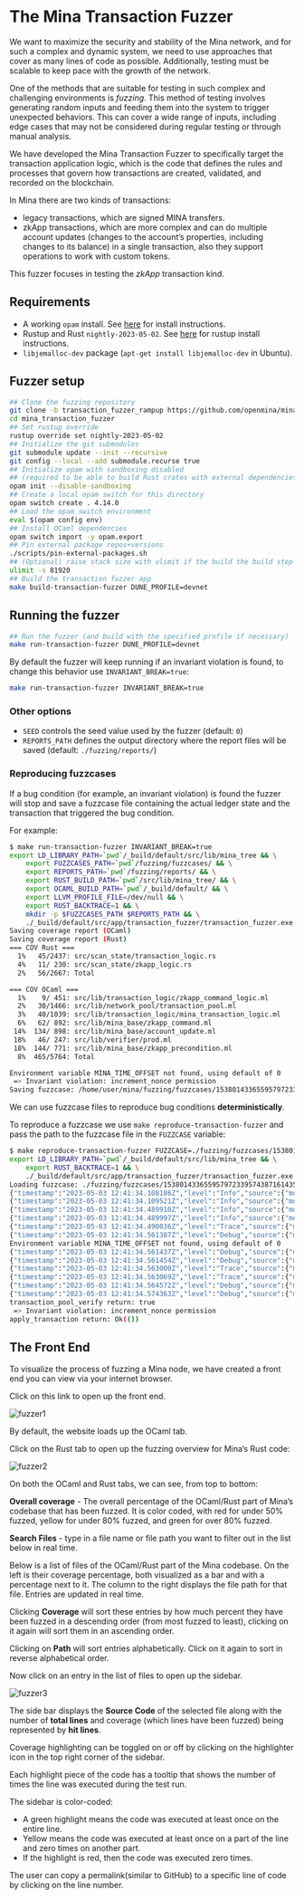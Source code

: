 # The Mina Transaction Fuzzer

We want to maximize the security and stability of the Mina network, and for such a complex and dynamic system, we need to use approaches that cover as many lines of code as possible. Additionally, testing must be scalable to keep pace with the growth of the network.

One of the methods that are suitable for testing in such complex and challenging environments is *fuzzing*. This method of testing involves generating random inputs and feeding them into the system to trigger unexpected behaviors. This can cover a wide range of inputs, including edge cases that may not be considered during regular testing or through manual analysis.

We have developed the Mina Transaction Fuzzer to specifically target the transaction application logic, which is the code that defines the rules and processes that govern how transactions are created, validated, and recorded on the blockchain.

In Mina there are two kinds of transactions:

* legacy transactions, which are signed MINA transfers.
* zkApp transactions, which are more complex and can do multiple account updates (changes to the account’s properties, including changes to its balance) in a single transaction, also they support operations to work with custom tokens.

This fuzzer focuses in testing the *zkApp* transaction kind.


## Requirements

- A working `opam` install. See [here](https://opam.ocaml.org/doc/Install.html) for install instructions.
- Rustup and Rust `nightly-2023-05-02`. See [here](https://rustup.rs/) for rustup install instructions.
- `libjemalloc-dev` package (`apt-get install libjemalloc-dev` in Ubuntu).

## Fuzzer setup

```bash
## Clone the fuzzing repository
git clone -b transaction_fuzzer_rampup https://github.com/openmina/mina.git mina_transaction_fuzzer
cd mina_transaction_fuzzer
## Set rustup override
rustup override set nightly-2023-05-02
## Initialize the git submodules
git submodule update --init --recursive
git config --local --add submodule.recurse true
## Initialize opam with sandboxing disabled
## (required to be able to build Rust crates with external dependencies)
opam init --disable-sandboxing
## Create a local opam switch for this directory
opam switch create . 4.14.0
## Load the opam switch environment
eval $(opam config env)
## Install OCaml dependencies
opam switch import -y opam.export
## Pin external package repos+versions
./scripts/pin-external-packages.sh
## (Optional) raise stack size with ulimit if the build the build step fails
ulimit -s 81920
## Build the transaction fuzzer app
make build-transaction-fuzzer DUNE_PROFILE=devnet
```

## Running the fuzzer

```bash
## Run the fuzzer (and build with the specified profile if necessary)
make run-transaction-fuzzer DUNE_PROFILE=devnet
```

By default the fuzzer will keep running if an invariant violation is found, to change this behavior use `INVARIANT_BREAK=true`:

```bash
make run-transaction-fuzzer INVARIANT_BREAK=true
```

### Other options

- `SEED` controls the seed value used by the fuzzer (default: `0`)
- `REPORTS_PATH` defines the output directory where the report files will be saved (default: `./fuzzing/reports/`)

### Reproducing fuzzcases

If a bug condition (for example, an invariant violation) is found the fuzzer will stop and save a fuzzcase file containing the actual ledger state and the transaction that triggered the bug condition.

For example:

```bash
$ make run-transaction-fuzzer INVARIANT_BREAK=true
export LD_LIBRARY_PATH=`pwd`/_build/default/src/lib/mina_tree && \
	export FUZZCASES_PATH=`pwd`/fuzzing/fuzzcases/ && \
	export REPORTS_PATH=`pwd`/fuzzing/reports/ && \
	export RUST_BUILD_PATH=`pwd`/src/lib/mina_tree/ && \
	export OCAML_BUILD_PATH=`pwd`/_build/default/ && \
	export LLVM_PROFILE_FILE=/dev/null && \
	export RUST_BACKTRACE=1 && \
	mkdir -p $FUZZCASES_PATH $REPORTS_PATH && \
	./_build/default/src/app/transaction_fuzzer/transaction_fuzzer.exe run -invariant-break true 0 || exit 0
Saving coverage report (OCaml)
Saving coverage report (Rust)
=== COV Rust ===
  1%   45/2437: src/scan_state/transaction_logic.rs
  4%   11/ 230: src/scan_state/zkapp_logic.rs
  2%   56/2667: Total

=== COV OCaml ===
  1%    9/ 451: src/lib/transaction_logic/zkapp_command_logic.ml
  2%   30/1466: src/lib/network_pool/transaction_pool.ml
  3%   40/1039: src/lib/transaction_logic/mina_transaction_logic.ml
  6%   62/ 892: src/lib/mina_base/zkapp_command.ml
 14%  134/ 898: src/lib/mina_base/account_update.ml
 18%   46/ 247: src/lib/verifier/prod.ml
 18%  144/ 771: src/lib/mina_base/zkapp_precondition.ml
  8%  465/5764: Total

Environment variable MINA_TIME_OFFSET not found, using default of 0
 => Invariant violation: increment_nonce permission
Saving fuzzcase: /home/user/mina/fuzzing/fuzzcases/15380143365595797233957438716143531525663009213364747952469309100623056851816.fuzzcase
```

We can use fuzzcase files to reproduce bug conditions **deterministically**.

To reproduce a fuzzcase we use `make reproduce-transaction-fuzzer` and pass the path to the fuzzcase file in the `FUZZCASE` variable:

```bash
$ make reproduce-transaction-fuzzer FUZZCASE=./fuzzing/fuzzcases/15380143365595797233957438716143531525663009213364747952469309100623056851816.fuzzcase
export LD_LIBRARY_PATH=`pwd`/_build/default/src/lib/mina_tree && \
	export RUST_BACKTRACE=1 && \
	./_build/default/src/app/transaction_fuzzer/transaction_fuzzer.exe reproduce ./fuzzing/fuzzcases/15380143365595797233957438716143531525663009213364747952469309100623056851816.fuzzcase || exit 0
Loading fuzzcase: ./fuzzing/fuzzcases/15380143365595797233957438716143531525663009213364747952469309100623056851816.fuzzcase
{"timestamp":"2023-05-03 12:41:34.108186Z","level":"Info","source":{"module":"Transaction_fuzzer","location":"File \"src/app/transaction_fuzzer/transaction_fuzzer.ml\", line 180, characters 4-15"},"message":"Starting verifier...","metadata":{}}
{"timestamp":"2023-05-03 12:41:34.109521Z","level":"Info","source":{"module":"Verifier__Prod","location":"File \"src/lib/verifier/prod.ml\", line 315, characters 4-15"},"message":"Starting a new verifier process","metadata":{}}
{"timestamp":"2023-05-03 12:41:34.489910Z","level":"Info","source":{"module":"Verifier__Prod","location":"File \"src/lib/verifier/prod.ml\", line 349, characters 4-15"},"message":"Daemon started process of kind $process_kind with pid $verifier_pid","metadata":{"process_kind":"Verifier","verifier_pid":726394}}
{"timestamp":"2023-05-03 12:41:34.489997Z","level":"Info","source":{"module":"Transaction_fuzzer","location":"File \"src/app/transaction_fuzzer/transaction_fuzzer.ml\", line 192, characters 4-15"},"message":"Creating transaction pool...","metadata":{}}
{"timestamp":"2023-05-03 12:41:34.490036Z","level":"Trace","source":{"module":"Network_pool__Network_pool_base","location":"File \"src/lib/network_pool/network_pool_base.ml\", line 233, characters 8-20"},"message":"Nothing to rebroadcast","metadata":{}}
{"timestamp":"2023-05-03 12:41:34.561387Z","level":"Debug","source":{"module":"Network_pool__Transaction_pool","location":"File \"src/lib/network_pool/transaction_pool.ml\", line 820, characters 17-29"},"message":"Got frontier!","metadata":{}}
Environment variable MINA_TIME_OFFSET not found, using default of 0
{"timestamp":"2023-05-03 12:41:34.561437Z","level":"Debug","source":{"module":"Network_pool__Transaction_pool","location":"File \"src/lib/network_pool/transaction_pool.ml\", line 883, characters 17-29"},"message":"Re-validated transaction pool after restart: dropped 0 of 0 previously in pool","metadata":{}}
{"timestamp":"2023-05-03 12:41:34.561454Z","level":"Debug","source":{"module":"Network_pool__Network_pool_base","location":"File \"src/lib/network_pool/network_pool_base.ml\", line 152, characters 8-30"},"message":"transaction_pool $rate_limiter","metadata":{"rate_limiter":{"by_ip":[],"by_peer_id":[]}}}
{"timestamp":"2023-05-03 12:41:34.563000Z","level":"Trace","source":{"module":"Verifier__Prod","location":"File \"src/lib/verifier/prod.ml\", line 469, characters 4-16"},"message":"Verifier trying with $attempts_remaining","metadata":{"attempts_remaining":4}}
{"timestamp":"2023-05-03 12:41:34.563069Z","level":"Trace","source":{"module":"Network_pool__Transaction_pool","location":"File \"src/lib/network_pool/transaction_pool.ml\", line 530, characters 6-28"},"message":"Diff: removed: $removed added: $added from best tip","metadata":{"added":[],"removed":[]}}
{"timestamp":"2023-05-03 12:41:34.564572Z","level":"Debug","source":{"module":"Network_pool__Transaction_pool","location":"File \"src/lib/network_pool/transaction_pool.ml\", line 668, characters 6-28"},"message":"Finished handling diff. Old pool size 0, new pool size 0. Dropped 0 commands during backtracking to maintain max size.","metadata":{}}
{"timestamp":"2023-05-03 12:41:34.574363Z","level":"Debug","source":{"module":"Network_pool__Transaction_pool","location":"File \"src/lib/network_pool/transaction_pool.ml\", line 1324, characters 8-30"},"message":"Dropping $num_for_add commands from pool while adding new commands, and $num_for_size commands due to pool size","metadata":{"num_for_add":0,"num_for_size":0}}
transaction_pool_verify return: true
 => Invariant violation: increment_nonce permission
apply_transaction return: Ok(())
```

## The Front End



To visualize the process of fuzzing a Mina node, we have created a front end you can view via your internet browser.

Click on this link to open up the front end.


![fuzzer1](https://user-images.githubusercontent.com/60480123/235866162-27548c3f-c08b-4488-bfcd-96fa6cdb2799.png)


By default, the website loads up the OCaml tab.

Click on the Rust tab to open up the fuzzing overview for Mina’s Rust code:


![fuzzer2](https://user-images.githubusercontent.com/60480123/235866187-d4a080ff-ee05-4382-9877-f10bc3f31ded.png)


On both the OCaml and Rust tabs, we can see, from top to bottom:

**Overall coverage** - The overall percentage of the OCaml/Rust part of Mina’s codebase that has been fuzzed. It is color coded, with red for under 50% fuzzed, yellow for under 80% fuzzed, and green for over 80% fuzzed.

**Search Files** - type in a file name or file path you want to filter out in the list below in real time.

Below is a list of files of the OCaml/Rust part of the Mina codebase. On the left is their coverage percentage, both visualized as a bar and with a percentage next to it. The column to the right displays the file path for that file. Entries are updated in real time.

Clicking **Coverage** will sort these entries by how much percent they have been fuzzed in a descending order (from most fuzzed to least), clicking on it again will sort them in an ascending order.



Clicking on **Path** will sort entries alphabetically. Click on it again to sort in reverse alphabetical order.

Now click on an entry in the list of files to open up the sidebar.


![fuzzer3](https://user-images.githubusercontent.com/60480123/235866217-526fe5b5-5a12-4866-a098-644a58265c28.png)



The side bar displays the **Source Code** of the selected file along with the number of **total lines** and coverage (which lines have been fuzzed) being represented by **hit lines**.

Coverage highlighting can be toggled on or off by clicking on the highlighter icon in the top right corner of the sidebar.

Each highlight piece of the code has a tooltip that shows the number of times the line was executed during the test run.

The sidebar is color-coded:



* A green highlight means the code was executed at least once on the entire line.
* Yellow means the code was executed at least once on a part of the line and zero times on another part.
* If the highlight is red, then the code was executed zero times.

The user can copy a permalink(similar to GitHub) to a specific line of code by clicking on the line number.


